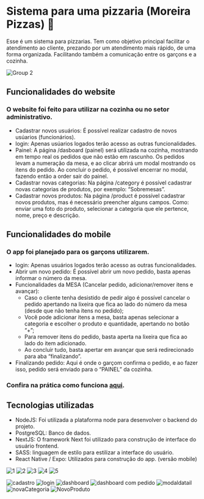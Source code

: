 # Sistema para uma pizzaria (Moreira Pizzas) 🍕

Esse é um sistema para pizzarias. Tem como objetivo principal facilitar o atendimento ao cliente, prezando por um atendimento mais rápido, de uma forma organizada. Facilitando também a comunicação entre os garçons e a cozinha.

![Group 2](https://github.com/Denis-moreira98/sistem-moreira-pizzas/assets/72985107/29b51938-dc42-4bb2-96ff-e5bf7abd7a0d)


## Funcionalidades do website

### O website foi feito para utilizar na cozinha ou no setor administrativo.

-  Cadastrar novos usuários: É possível realizar cadastro de novos usúarios (funcionários).
-  login: Apenas usúarios logados terão acesso as outras funcionalidades.
-  Painel: A página /dasboard (painel) será utilizada na cozinha, mostrando em tempo real os pedidos que não estão em rascunho. Os pedidos levam a numeração da mesa, e ao clicar abrirá um modal mostrando os itens do pedido. Ao concluir o pedido, é possível encerrar no modal, fazendo então a order sair do painel.
-  Cadastrar novas categorias: Na página /category é possível cadastrar novas categorias de produtos, por exemplo: “Sobremesas”.
- Cadastrar novos produtos: Na página /product é possível cadastrar novos produtos, mas é necessário preencher alguns campos. Como: enviar uma foto do produto, selecionar a categoria que ele pertence, nome, preço e descrição.

## Funcionalidades do mobile

### O app foi planejado para os garçons utilizarem.

-  login: Apenas usuários logados terão acesso as outras funcionalidades.
- Abrir um novo pedido: É possível abrir um novo pedido, basta apenas informar o número da mesa. 
- Funcionalidades da MESA (Cancelar pedido, adicionar/remover itens e avançar): 
   - Caso o cliente tenha desistido de pedir algo é possível cancelar o pedido apertando na lixeira que fica ao lado do número da mesa (desde que não tenha itens no pedido);
   - Você pode adicionar itens a mesa, basta apenas selecionar a categoria e escolher o produto e quantidade, apertando no botão “+”;
   - Para remover itens do pedido, basta aperta na lixeira que fica ao lado do item adicionado.
   - Ao concluir tudo, basta apertar em avançar que será redirecionado para aba “finalizando”.
- Finalizando pedido: Aqui é onde o garçom confirma o pedido, e ao fazer isso, pedido será enviado para o “PAINEL” da cozinha.

### Confira na prática como funciona [aqui](https://www.youtube.com/watch?v=JSqVy1BhU6U&ab_channel=DenisMoreira).


## Tecnologias utilizadas

- NodeJS: Foi utilizada a plataforma node para desenvolver o backend do projeto.
- PostgreSQL: Banco de dados.
- NextJS: O framework Next foi utilizado para construção de interface do usuário frontend.
- SASS: linguagem de estilo para estilizar a interface do usuário.
-  React Native / Expo: Utilizados para construção do app. (versão mobile) 


![1](https://github.com/Denis-moreira98/sistem-moreira-pizzas/assets/72985107/48937e48-6cdf-4e07-a18f-291359e0cf88)
![2](https://github.com/Denis-moreira98/sistem-moreira-pizzas/assets/72985107/7c93060c-4b3a-42bb-be43-36057c79cc9d)
![3](https://github.com/Denis-moreira98/sistem-moreira-pizzas/assets/72985107/ad1a1985-5065-44df-b156-e04abde60a83)
![4](https://github.com/Denis-moreira98/sistem-moreira-pizzas/assets/72985107/c3e1b4c9-da3f-42a8-a53a-289231c288ef)
![5](https://github.com/Denis-moreira98/sistem-moreira-pizzas/assets/72985107/113302d6-0e6a-450e-a004-207dfb5f80ca)




![cadastro](https://github.com/Denis-moreira98/sistem-moreira-pizzas/assets/72985107/716fd00e-c4c2-4f3e-a19d-9664036a6b2b)
![login](https://github.com/Denis-moreira98/sistem-moreira-pizzas/assets/72985107/e7f1d2ac-1211-4d21-9db8-53445fc5e5ee)
![dashboard](https://github.com/Denis-moreira98/sistem-moreira-pizzas/assets/72985107/5d18b27f-9cd8-43eb-b508-0e215b5f2ab7)
![dashboard com pedido](https://github.com/Denis-moreira98/sistem-moreira-pizzas/assets/72985107/ff9f3f89-02e3-474a-ac99-b3a7bbd61f85)
![modaldatail](https://github.com/Denis-moreira98/sistem-moreira-pizzas/assets/72985107/de36be74-dc17-4ad2-98a6-3856cee57c01)
![novaCategoria](https://github.com/Denis-moreira98/sistem-moreira-pizzas/assets/72985107/033b7ad3-4ef4-49df-90fe-8f3f6d953e98)
![NovoProduto](https://github.com/Denis-moreira98/sistem-moreira-pizzas/assets/72985107/fa52b32c-f66d-4bbb-8505-de78eed003ec)

